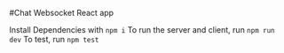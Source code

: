 #Chat Websocket React app

Install Dependencies with `npm i`
To run the server and client, run `npm run dev`
To test, run `npm test`
